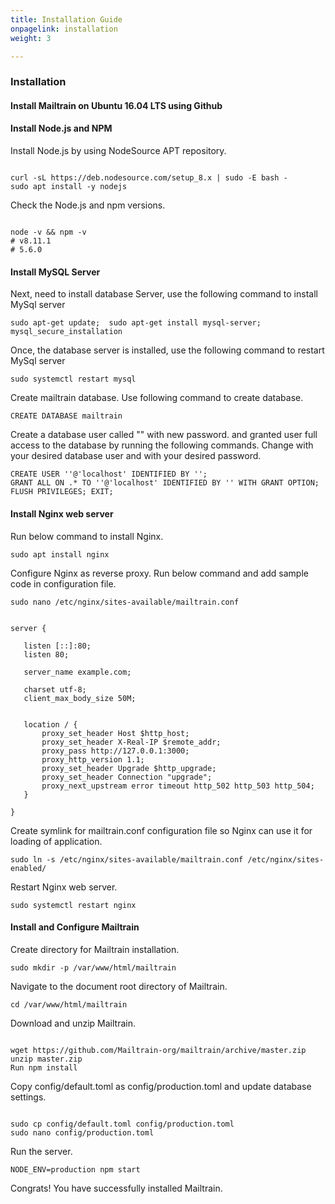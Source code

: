 ```yaml
---
title: Installation Guide
onpagelink: installation
weight: 3

---
```


### Installation

#### Install Mailtrain on Ubuntu 16.04 LTS using Github

#### Install Node.js and NPM

Install Node.js by using NodeSource APT repository.

 ```
 
curl -sL https://deb.nodesource.com/setup_8.x | sudo -E bash -
sudo apt install -y nodejs 

```

Check the Node.js and npm versions.

 ```
 
node -v && npm -v
# v8.11.1
# 5.6.0 

```

#### Install MySQL Server

Next, need to install database Server, use the following command to install MySql server

 ```
 sudo apt-get update;  sudo apt-get install mysql-server; mysql_secure_installation 
```

Once, the database server is installed, use the following command to restart MySql server

 ```
sudo systemctl restart mysql 
```

Create mailtrain database. Use following command to create database.

 ```
CREATE DATABASE mailtrain 
```

Create a database user called "" with new password. and granted user full access to the database by running the following commands. Change with your desired database user and with your desired password.

 ```
 CREATE USER ''@'localhost' IDENTIFIED BY ''; 
 GRANT ALL ON .* TO ''@'localhost' IDENTIFIED BY '' WITH GRANT OPTION;
 FLUSH PRIVILEGES; EXIT;
```

#### Install Nginx web server

Run below command to install Nginx.

 ```
sudo apt install nginx
```

Configure Nginx as reverse proxy. Run below command and add sample code in configuration file.

 ```
sudo nano /etc/nginx/sites-available/mailtrain.conf
```

 ```
 
server {

    listen [::]:80;
    listen 80;

    server_name example.com;

    charset utf-8;
    client_max_body_size 50M;


    location / {
        proxy_set_header Host $http_host;
        proxy_set_header X-Real-IP $remote_addr;
        proxy_pass http://127.0.0.1:3000;
        proxy_http_version 1.1;
        proxy_set_header Upgrade $http_upgrade;
        proxy_set_header Connection "upgrade";
        proxy_next_upstream error timeout http_502 http_503 http_504;
    }

}

```

Create symlink for mailtrain.conf configuration file so Nginx can use it for loading of application.

 ```
sudo ln -s /etc/nginx/sites-available/mailtrain.conf /etc/nginx/sites-enabled/
```

Restart Nginx web server.

 ```
sudo systemctl restart nginx
```

#### Install and Configure Mailtrain

Create directory for Mailtrain installation.

 ```
sudo mkdir -p /var/www/html/mailtrain
```

Navigate to the document root directory of Mailtrain.

 ```
cd /var/www/html/mailtrain
```

Download and unzip Mailtrain.

 ```

wget https://github.com/Mailtrain-org/mailtrain/archive/master.zip
unzip master.zip
Run npm install

```

Copy config/default.toml as config/production.toml and update database settings.

 ```

sudo cp config/default.toml config/production.toml
sudo nano config/production.toml

```

Run the server.

 ```
NODE_ENV=production npm start
```

Congrats! You have successfully installed Mailtrain.
